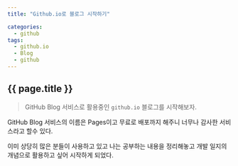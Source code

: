 ```yaml
---
title: "Github.io로 블로그 시작하기"

categories: 
  - github
tags:
  - github.io
  - Blog
  - github
---
```


## {{ page.title }}

> GitHub Blog 서비스로 활용중인 `github.io` 블로그를 시작해보자.

GitHub Blog 서비스의 이름은 Pages이고 무료로 배포까지 해주니 너무나 감사한 서비스라고 할수 있다.

이미 상당히 많은 분들이 사용하고 있고 나는 공부하는 내용을 정리해놓고 개발 일지의 개념으로 활용하고 싶어 시작하게 되었다.
